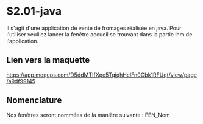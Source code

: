 # S2.01-java

Il s'agit d'une application de vente de fromages réalisée en java. Pour l'utiliser veulliez lancer la fenêtre accueil se trouvant dans la partie ihm de l'application.

## Lien vers la maquette
https://app.moqups.com/D5ddMTIfXpe5TqiqhHcIFn0Gbk1RFUqt/view/page/a9df99145

## Nomenclature
Nos fenêtres seront nommées de la manière suivante :
FEN_Nom